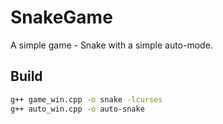 # SnakeGame
A simple game - Snake with a simple auto-mode.
## Build
``` bash
g++ game_win.cpp -o snake -lcurses
g++ auto_win.cpp -o auto-snake
```

